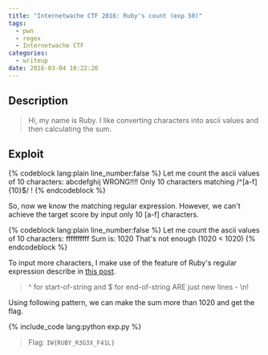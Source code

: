 ```yaml
---
title: "Internetwache CTF 2016: Ruby's count (exp 50)"
tags:
  - pwn
  - regex
  - Internetwache CTF
categories:
  - writeup
date: 2016-03-04 10:22:26
---
```


## Description

> Hi, my name is Ruby. I like converting characters into ascii values and then calculating the sum.

## Exploit

{% codeblock lang:plain line_number:false %}
Let me count the ascii values of 10 characters:
abcdefghij
WRONG!!!! Only 10 characters matching /^[a-f]{10}$/ !
{% endcodeblock %}

So, now we know the matching regular expression. However, we can't achieve the target score by input only 10 [a-f] characters.

{% codeblock lang:plain line_number:false %}
Let me count the ascii values of 10 characters:
ffffffffff
Sum is: 1020
That's not enough (1020 < 1020)
{% endcodeblock %}

To input more characters, I make use of the feature of Ruby's regular expression describe in [this post](http://homakov.blogspot.tw/2012/05/saferweb-injects-in-various-ruby.html).

> ^ for start-of-string and $ for end-of-string ARE just new lines - \n!

Using following pattern, we can make the sum more than 1020 and get the flag.

{% include_code lang:python exp.py %}

> Flag: `IW{RUBY_R3G3X_F41L}`
